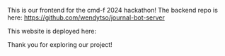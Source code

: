 This is our frontend  for the cmd-f 2024 hackathon! 
The backend repo is here: https://github.com/wendytso/journal-bot-server

This website is deployed here: 

Thank you for exploring our project!


